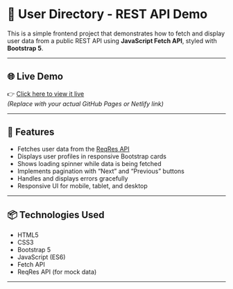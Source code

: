 # 👥 User Directory - REST API Demo

This is a simple frontend project that demonstrates how to fetch and display user data from a public REST API using **JavaScript Fetch API**, styled with **Bootstrap 5**.

---

## 🌐 Live Demo
👉 [Click here to view it live](https://yourusername.github.io/rest-api-user-directory/)  
*(Replace with your actual GitHub Pages or Netlify link)*

---

## 🚀 Features

- Fetches user data from the [ReqRes API](https://reqres.in/)
- Displays user profiles in responsive Bootstrap cards
- Shows loading spinner while data is being fetched
- Implements pagination with “Next” and “Previous” buttons
- Handles and displays errors gracefully
- Responsive UI for mobile, tablet, and desktop

---

## 📦 Technologies Used

- HTML5  
- CSS3  
- Bootstrap 5  
- JavaScript (ES6)  
- Fetch API  
- ReqRes API (for mock data)

---
